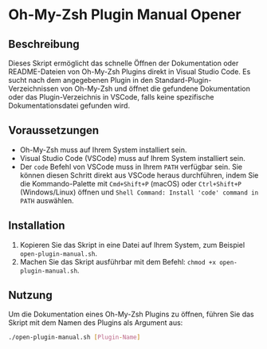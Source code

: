 # Oh-My-Zsh Plugin Manual Opener

## Beschreibung

Dieses Skript ermöglicht das schnelle Öffnen der Dokumentation oder README-Dateien von Oh-My-Zsh Plugins direkt in Visual Studio Code. Es sucht nach dem angegebenen Plugin in den Standard-Plugin-Verzeichnissen von Oh-My-Zsh und öffnet die gefundene Dokumentation oder das Plugin-Verzeichnis in VSCode, falls keine spezifische Dokumentationsdatei gefunden wird.

## Voraussetzungen

- Oh-My-Zsh muss auf Ihrem System installiert sein.
- Visual Studio Code (VSCode) muss auf Ihrem System installiert sein.
- Der `code` Befehl von VSCode muss in Ihrem `PATH` verfügbar sein. Sie können diesen Schritt direkt aus VSCode heraus durchführen, indem Sie die Kommando-Palette mit `Cmd+Shift+P` (macOS) oder `Ctrl+Shift+P` (Windows/Linux) öffnen und `Shell Command: Install 'code' command in PATH` auswählen.

## Installation

1. Kopieren Sie das Skript in eine Datei auf Ihrem System, zum Beispiel `open-plugin-manual.sh`.
2. Machen Sie das Skript ausführbar mit dem Befehl: `chmod +x open-plugin-manual.sh`.

## Nutzung

Um die Dokumentation eines Oh-My-Zsh Plugins zu öffnen, führen Sie das Skript mit dem Namen des Plugins als Argument aus:

```bash
./open-plugin-manual.sh [Plugin-Name]
